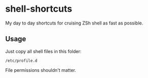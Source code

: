 # shell-shortcuts

My day to day shortcuts for cruising ZSh shell as fast as possible.

## Usage

Just copy all shell files in this folder:

```shell
/etc/profile.d
```

File permissions shouldn't matter.
